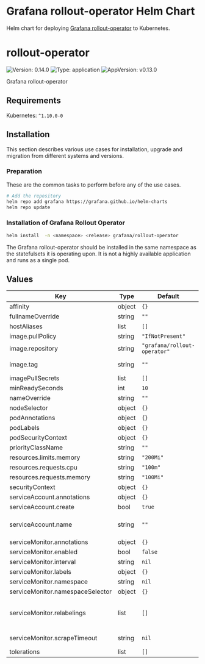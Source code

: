 # Grafana rollout-operator Helm Chart

Helm chart for deploying [Grafana rollout-operator](https://github.com/grafana/rollout-operator) to Kubernetes.

# rollout-operator

![Version: 0.14.0](https://img.shields.io/badge/Version-0.14.0-informational?style=flat-square) ![Type: application](https://img.shields.io/badge/Type-application-informational?style=flat-square) ![AppVersion: v0.13.0](https://img.shields.io/badge/AppVersion-v0.13.0-informational?style=flat-square)

Grafana rollout-operator

## Requirements

Kubernetes: `^1.10.0-0`

## Installation

This section describes various use cases for installation, upgrade and migration from different systems and versions.

### Preparation

These are the common tasks to perform before any of the use cases.

```bash
# Add the repository
helm repo add grafana https://grafana.github.io/helm-charts
helm repo update
```

### Installation of Grafana Rollout Operator

```bash
helm install  -n <namespace> <release> grafana/rollout-operator
```

The Grafana rollout-operator should be installed in the same namespace as the statefulsets it is operating upon.
It is not a highly available application and runs as a single pod.

## Values

| Key | Type | Default | Description |
|-----|------|---------|-------------|
| affinity | object | `{}` |  |
| fullnameOverride | string | `""` |  |
| hostAliases | list | `[]` | hostAliases to add |
| image.pullPolicy | string | `"IfNotPresent"` |  |
| image.repository | string | `"grafana/rollout-operator"` |  |
| image.tag | string | `""` | Overrides the image tag whose default is the chart appVersion. |
| imagePullSecrets | list | `[]` |  |
| minReadySeconds | int | `10` |  |
| nameOverride | string | `""` |  |
| nodeSelector | object | `{}` |  |
| podAnnotations | object | `{}` | Pod Annotations |
| podLabels | object | `{}` | Pod (extra) Labels |
| podSecurityContext | object | `{}` |  |
| priorityClassName | string | `""` |  |
| resources.limits.memory | string | `"200Mi"` |  |
| resources.requests.cpu | string | `"100m"` |  |
| resources.requests.memory | string | `"100Mi"` |  |
| securityContext | object | `{}` |  |
| serviceAccount.annotations | object | `{}` | Annotations to add to the service account |
| serviceAccount.create | bool | `true` | Specifies whether a service account should be created |
| serviceAccount.name | string | `""` | The name of the service account to use. If not set and create is true, a name is generated using the fullname template |
| serviceMonitor.annotations | object | `{}` | ServiceMonitor annotations |
| serviceMonitor.enabled | bool | `false` | Create ServiceMonitor to scrape metrics for Prometheus |
| serviceMonitor.interval | string | `nil` | ServiceMonitor scrape interval |
| serviceMonitor.labels | object | `{}` | Additional ServiceMonitor labels |
| serviceMonitor.namespace | string | `nil` | Alternative namespace for ServiceMonitor resources |
| serviceMonitor.namespaceSelector | object | `{}` | Namespace selector for ServiceMonitor resources |
| serviceMonitor.relabelings | list | `[]` | ServiceMonitor relabel configs to apply to samples before scraping https://github.com/prometheus-operator/prometheus-operator/blob/master/Documentation/api.md#relabelconfig |
| serviceMonitor.scrapeTimeout | string | `nil` | ServiceMonitor scrape timeout in Go duration format (e.g. 15s) |
| tolerations | list | `[]` |  |
